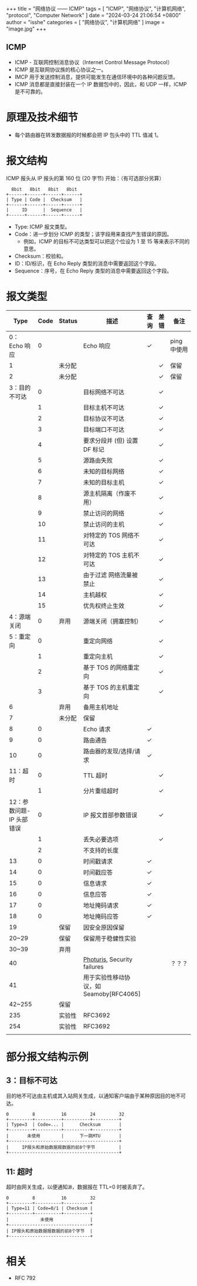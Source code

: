 +++
title = "网络协议 —— ICMP"
tags = [ "ICMP", "网络协议", "计算机网络", "protocol", "Computer Network" ]
date = "2024-03-24 21:06:54 +0800"
author = "isshe"
categories = [ "网络协议", "计算机网络" ]
image = "image.jpg"
+++


ICMP
---

* ICMP - 互联网控制消息协议（Internet Control Message Protocol）
* ICMP 是互联网协议族的核心协议之一。
* IMCP 用于发送控制消息，提供可能发生在通信环境中的各种问题反馈。
* ICMP 消息都是直接封装在一个 IP 数据包中的，因此，和 UDP 一样，ICMP 是不可靠的。

# 原理及技术细节
* 每个路由器在转发数据报的时候都会把 IP 包头中的 TTL 值减 1。

# 报文结构
ICMP 报头从 IP 报头的第 160 位 (20 字节) 开始：（有可选部分另算）
```
  8bit   8bit   8bit   8bit
+------+------+------+------+
| Type | Code |  Checksum   |
+------+------+------+------+
|     ID      |  Sequence   |
+------+------+------+------+
```
* Type: ICMP 报文类型。
* Code：进一步划分 ICMP 的类型；该字段用来查找产生错误的原因。
    * 例如，ICMP 的目标不可达类型可以把这个位设为 1 至 15 等来表示不同的意思。
* Checksum：校验和。
* ID：ID/标识，在 Echo Reply 类型的消息中需要返回这个字段。
* Sequence：序号，在 Echo Reply 类型的消息中需要返回这个字段。

# 报文类型
|Type|Code|Status|描述 | 查询 | 差错 | 备注|
|---|---|---|---|---|---|---|
|0：Echo 响应|0||Echo 响应|✓||ping 中使用|
|1||未分配|||✓|保留|
|2||未分配|||✓|保留|
|3：目的不可达|0|| 目标网络不可达 ||✓||
||1|| 目标主机不可达 ||✓||
||2|| 目标协议不可达 ||✓||
||3|| 目标端口不可达 ||✓||
||4|| 要求分段并 (但) 设置 DF 标记 ||✓||
||5|| 源路由失败 ||✓||
||6|| 未知的目标网络 ||✓||
||7|| 未知的目标主机 ||✓||
||8|| 源主机隔离（作废不用） ||✓||
||9|| 禁止访问的网络 ||✓||
||10|| 禁止访问的主机 ||✓||
||11|| 对特定的 TOS 网络不可达 ||✓||
||12|| 对特定的 TOS 主机不可达 ||✓||
||13|| 由于过滤 网络流量被禁止 ||✓||
||14|| 主机越权 ||✓||
||15|| 优先权终止生效 ||✓||
|4：源端关闭|0|弃用 | 源端关闭（拥塞控制） ||✓||
|5：重定向|0|| 重定向网络 ||✓||
||1|| 重定向主机 ||✓||
||2|| 基于 TOS 的网络重定向 ||✓||
||3|| 基于 TOS 的主机重定向 ||✓||
|6||弃用 | 备用主机地址 ||||
|7||未分配 | 保留 ||||
|8|0|| Echo 请求 |✓|||
|9|0|| 路由通告 |✓|||
|10|0|| 路由器的发现/选择/请求 |✓|||
|11：超时|0|| TTL 超时 ||✓||
||1|| 分片重组超时 ||✓||
|12：参数问题-IP 头部错误|0|| IP 报文首部参数错误 ||✓||
||1|| 丢失必要选项 ||✓||
||2|| 不支持的长度 ||||
|13|0|| 时间戳请求 |✓|||
|14|0|| 时间戳应答 |✓|||
|15|0|| 信息请求 |✓|||
|16|0|| 信息应答 |✓|||
|17|0|| 地址掩码请求 |✓|||
|18|0|| 地址掩码应答 |✓|||
|19||保留 | 因安全原因保留 ||||
|20~29||保留 | 保留用于稳健性实验 ||||
|30~39||弃用 |  ||||
|40||| [Photuris](https://zh.wikipedia.org/w/index.php?title=Photuris_(protocol)&action=edit&redlink=1), Security failures |||？？？|
|41||| 用于实验性移动协议，如 Seamoby[RFC4065] ||||
|42~255||保留 |  ||||
|235||实验性 | RFC3692 ||||
|254||实验性 | RFC3692 ||||
||||  ||||



# 部分报文结构示例

## 3：目标不可达
目的地不可达由主机或其入站网关生成，以通知客户端由于某种原因目的地不可达。
```
0         8          16         24         32
+---------+----------+----------+----------+
| Type=3  | Code=... |      Checksum       |
+---------+----------+----------+----------+
|       未使用        |      下一跳MTU       |
+------------------------------------------+
|     IP报头和原始数据报数据的前8个字节         |
+------------------------------------------+
```

## 11: 超时
超时由网关生成，以便通知`源`，数据报在 TTL=0 时被丢弃了。
```
0         8          16         32
+---------+----------+----------+
| Type=11 | Code=0/1 | Checksum |
+---------+----------+----------+
|            未使用              |
+-------------------------------+
| IP报头和原始数据报数据的前8个字节  |
+-------------------------------+
```




# 相关

* RFC 792


